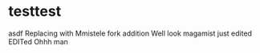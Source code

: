 # testtest
asdf
Replacing with Mmistele fork addition
Well look magamist just edited
EDITed
Ohhh man
